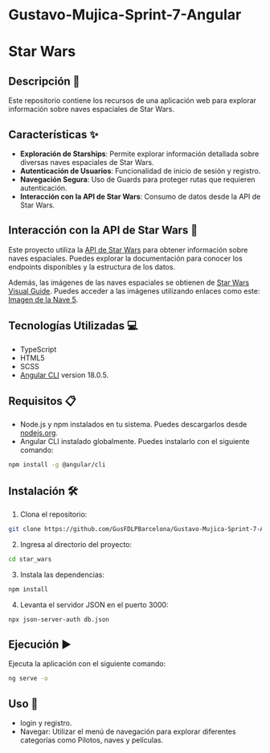 # Gustavo-Mujica-Sprint-7-Angular

# Star Wars

## Descripción 📄

Este repositorio contiene los recursos de una aplicación web para explorar información sobre naves espaciales de Star Wars.



## Características ✨

- **Exploración de Starships**: Permite explorar información detallada sobre diversas naves espaciales de Star Wars.
- **Autenticación de Usuarios**: Funcionalidad de inicio de sesión y registro.
- **Navegación Segura**: Uso de Guards para proteger rutas que requieren autenticación.
- **Interacción con la API de Star Wars**: Consumo de datos desde la API de Star Wars.

## Interacción con la API de Star Wars 🌌

Este proyecto utiliza la [API de Star Wars](https://swapi.dev/documentation) para obtener información sobre naves espaciales. Puedes explorar la documentación para conocer los endpoints disponibles y la estructura de los datos.

Además, las imágenes de las naves espaciales se obtienen de [Star Wars Visual Guide](https://starwars-visualguide.com/assets/img/starships/). Puedes acceder a las imágenes utilizando enlaces como este: [Imagen de la Nave 5](https://starwars-visualguide.com/assets/img/starships/5.jpg).



## Tecnologías Utilizadas 💻

- TypeScript
- HTML5
- SCSS 
- [Angular CLI](https://github.com/angular/angular-cli) version 18.0.5.

## Requisitos 📋

- Node.js y npm instalados en tu sistema. Puedes descargarlos desde [nodejs.org](https://nodejs.org/).
- Angular CLI instalado globalmente. Puedes instalarlo con el siguiente comando:

```bash
npm install -g @angular/cli
```

## Instalación 🛠️

1. Clona el repositorio:
```bash
git clone https://github.com/GusFDLPBarcelona/Gustavo-Mujica-Sprint-7-Angular.git
```

2. Ingresa al directorio del proyecto:
```bash
cd star_wars
```

3. Instala las dependencias:
```bash
npm install
```

4. Levanta el servidor JSON en el puerto 3000:

```bash
npx json-server-auth db.json
```


## Ejecución ▶️
Ejecuta la aplicación con el siguiente comando:
```bash
ng serve -o
```


## Uso 🚀
- login y registro.
- Navegar: Utilizar el menú de navegación para explorar diferentes categorías como Pilotos, naves y películas.
